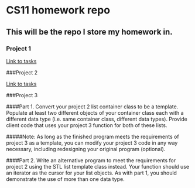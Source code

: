 # CS11 homework repo

## This will be the repo I store my homework in.

### Project 1

[Link to tasks](https://online.santarosa.edu/moodle/mod/assign/view.php?id=165264)

###Project 2

[Link to tasks](https://online.santarosa.edu/moodle/mod/assign/view.php?id=165272) 

###Project 3

####Part 1.
Convert your project 2 list container class to be a template. Populate
at least two different objects of your container class each with a different
data type (i.e. same container class, different data types). Provide client code
that uses your project 3 function for both of these lists.

#####Note:
As long as the finished program meets the requirements of project 3 as a
template, you can modify your project 3 code in any way necessary, including
redesigning your original program (optional).

####Part 2.
Write an alternative program to meet the requirements for project 2
using the STL list template class instead. Your function should use an iterator
as the cursor for your list objects. As with part 1, you should demonstrate the
use of more than one data type.